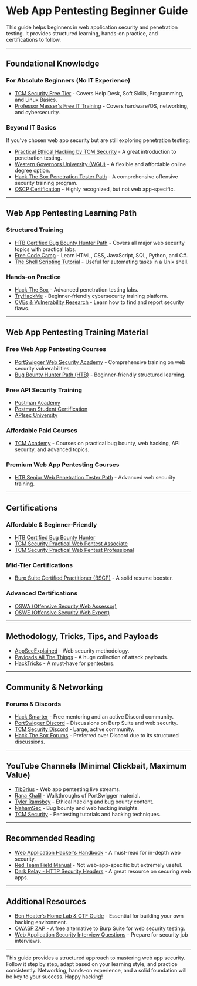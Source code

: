 # Web App Pentesting Beginner Guide

This guide helps beginners in web application security and penetration testing. It provides structured learning, hands-on practice, and certifications to follow.

---

## **Foundational Knowledge**

### **For Absolute Beginners (No IT Experience)**
- [TCM Security Free Tier](https://tcm-sec.com/free-tier-launch/) - Covers Help Desk, Soft Skills, Programming, and Linux Basics.
- [Professor Messer's Free IT Training](https://www.youtube.com/professormesser) - Covers hardware/OS, networking, and cybersecurity.

### **Beyond IT Basics**
If you've chosen web app security but are still exploring penetration testing:
- [Practical Ethical Hacking by TCM Security](https://academy.tcm-sec.com/p/practical-ethical-hacking-the-complete-course) - A great introduction to penetration testing.
- [Western Governors University (WGU)](https://www.wgu.edu/) - A flexible and affordable online degree option.
- [Hack The Box Penetration Tester Path](https://academy.hackthebox.com/path/preview/penetration-tester) - A comprehensive offensive security training program.
- [OSCP Certification](https://www.offsec.com/courses/pen-200/) - Highly recognized, but not web app-specific.

---

## **Web App Pentesting Learning Path**

### **Structured Training**
- [HTB Certified Bug Bounty Hunter Path](https://academy.hackthebox.com/preview/certifications/htb-certified-bug-bounty-hunter) - Covers all major web security topics with practical labs.
- [Free Code Camp](https://www.freecodecamp.org/learn/) - Learn HTML, CSS, JavaScript, SQL, Python, and C#.
- [The Shell Scripting Tutorial](https://www.shellscript.sh/) - Useful for automating tasks in a Unix shell.

### **Hands-on Practice**
- [Hack The Box](https://www.hackthebox.com/) - Advanced penetration testing labs.
- [TryHackMe](https://tryhackme.com/) - Beginner-friendly cybersecurity training platform.
- [CVEs & Vulnerability Research](https://www.youtube.com/watch?v=2VB4Zd5C8N8) - Learn how to find and report security flaws.

---

## **Web App Pentesting Training Material**

### **Free Web App Pentesting Courses**
- [PortSwigger Web Security Academy](https://portswigger.net/web-security) - Comprehensive training on web security vulnerabilities.
- [Bug Bounty Hunter Path (HTB)](https://academy.hackthebox.com/preview/certifications/htb-certified-bug-bounty-hunter) - Beginner-friendly structured learning.

### **Free API Security Training**
- [Postman Academy](https://academy.postman.com/)
- [Postman Student Certification](https://academy.postman.com/path/postman-api-fundamentals-student-expert)
- [APIsec University](https://www.apisecuniversity.com/)

### **Affordable Paid Courses**
- [TCM Academy](https://academy.tcm-sec.com) - Courses on practical bug bounty, web hacking, API security, and advanced topics.

### **Premium Web App Pentesting Courses**
- [HTB Senior Web Penetration Tester Path](https://academy.hackthebox.com/path/preview/senior-web-penetration-tester) - Advanced web security training.

---

## **Certifications**

### **Affordable & Beginner-Friendly**
- [HTB Certified Bug Bounty Hunter](https://academy.hackthebox.com/preview/certifications/htb-certified-bug-bounty-hunter)
- [TCM Security Practical Web Pentest Associate](https://certifications.tcm-sec.com/pwpa/)
- [TCM Security Practical Web Pentest Professional](https://certifications.tcm-sec.com/pwpp/)

### **Mid-Tier Certifications**
- [Burp Suite Certified Practitioner (BSCP)](https://portswigger.net/web-security/certification) - A solid resume booster.

### **Advanced Certifications**
- [OSWA (Offensive Security Web Assessor)](https://www.offsec.com/courses/web-200/)
- [OSWE (Offensive Security Web Expert)](https://www.offsec.com/courses/web-300/)

---

## **Methodology, Tricks, Tips, and Payloads**
- [AppSecExplained](https://appsecexplained.gitbook.io/appsecexplained) - Web security methodology.
- [Payloads All The Things](https://swisskyrepo.github.io/PayloadsAllTheThings/) - A huge collection of attack payloads.
- [HackTricks](https://book.hacktricks.xyz/pentesting-web/web-vulnerabilities-methodology) - A must-have for pentesters.

---

## **Community & Networking**
### **Forums & Discords**
- [Hack Smarter](https://hacksmarter.org/) - Free mentoring and an active Discord community.
- [PortSwigger Discord](https://discord.gg/portswigger) - Discussions on Burp Suite and web security.
- [TCM Security Discord](https://discord.gg/tcm) - Large, active community.
- [Hack The Box Forums](https://forum.hackthebox.com/) - Preferred over Discord due to its structured discussions.

---

## **YouTube Channels (Minimal Clickbait, Maximum Value)**
- [Tib3rius](https://www.youtube.com/@Tib3rius) - Web app pentesting live streams.
- [Rana Khalil](https://www.youtube.com/@RanaKhalil101) - Walkthroughs of PortSwigger material.
- [Tyler Ramsbey](https://www.youtube.com/@TylerRamsbey) - Ethical hacking and bug bounty content.
- [NahamSec](https://www.youtube.com/@NahamSec) - Bug bounty and web hacking insights.
- [TCM Security](https://www.youtube.com/c/thecybermentor) - Pentesting tutorials and hacking techniques.

---

## **Recommended Reading**
- [Web Application Hacker’s Handbook](https://www.amazon.com/Web-Application-Hackers-Handbook-Exploiting/dp/1118026470) - A must-read for in-depth web security.
- [Red Team Field Manual](https://www.amazon.com/RTFM-Red-Team-Field-Manual/dp/1075091837) - Not web-app-specific but extremely useful.
- [Dark Relay - HTTP Security Headers](https://www.darkrelay.com/post/http-security-headers) - A great resource on securing web apps.

---

## **Additional Resources**
- [Ben Heater’s Home Lab & CTF Guide](https://benheater.com/) - Essential for building your own hacking environment.
- [OWASP ZAP](https://www.zaproxy.org/) - A free alternative to Burp Suite for web security testing.
- [Web Application Security Interview Questions](https://tib3rius.com/interview-questions) - Prepare for security job interviews.

---

This guide provides a structured approach to mastering web app security. Follow it step by step, adapt based on your learning style, and practice consistently. Networking, hands-on experience, and a solid foundation will be key to your success. Happy hacking!
